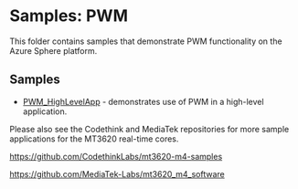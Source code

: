 # Samples: PWM

This folder contains samples that demonstrate PWM functionality on the Azure Sphere platform.

## Samples

 * [PWM_HighLevelApp](PWM_HighLevelApp/) - demonstrates use of PWM in a high-level application.

Please also see the Codethink and MediaTek repositories for more sample applications for the MT3620
real-time cores.

https://github.com/CodethinkLabs/mt3620-m4-samples

https://github.com/MediaTek-Labs/mt3620_m4_software
